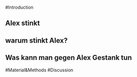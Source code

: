 #Introduction
## Alex stinkt
## warum stinkt Alex?
## Was kann man gegen Alex Gestank tun
#Material&Methods
#Discussion
